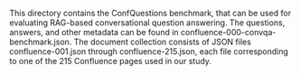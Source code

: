 This directory contains the ConfQuestions benchmark, that can be used for evaluating RAG-based conversational question answering. The questions, answers, and other metadata can be found in confluence-000-convqa-benchmark.json. The document collection consists of JSON files confluence-001.json through confluence-215.json, each file corresponding to one of the 215 Confluence pages used in our study.
